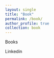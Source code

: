 ```yaml
---
layout: single
title: "Book"
permalink: /book/
author_profile: true
collection: book
---
```

Books

Linkedin 
